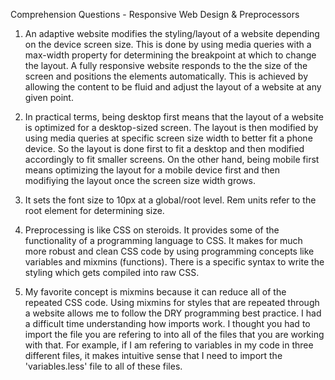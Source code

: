 Comprehension Questions - Responsive Web Design & Preprocessors

1. An adaptive website modifies the styling/layout of a website depending on the device screen size. This is done by using media queries with a max-width property for determining the breakpoint at which to change the layout. A fully responsive website responds to the the size of the screen and positions the elements automatically. This is achieved by allowing the content to be fluid and adjust the layout of a website at any given point.

2. In practical terms, being desktop first means that the layout of a website is optimized for a desktop-sized screen. The layout is then modified by using media queries at specific screen size width to better fit a phone device. So the layout is done first to fit a desktop and then modified accordingly to fit smaller screens. On the other hand, being mobile first means optimizing the layout for a mobile device first and then modifiying the layout once the screen size width grows. 

3. It sets the font size to 10px at a global/root level. Rem units refer to the root element for determining size.

4. Preprocessing is like CSS on steroids. It provides some of the functionality of a programming language to CSS. It makes for much more robust and clean CSS code by using programming concepts like variables and mixmins (functions). There is a specific syntax to write the styling which gets compiled into raw CSS.

5. My favorite concept is mixmins because it can reduce all of the repeated CSS code. Using mixmins for styles that are repeated through a website allows me to follow the DRY programming best practice. I had a difficult time understanding how imports work. I thought you had to import the file you are refering to into all of the files that you are working with that. For example, if I am refering to variables in my code in three different files, it makes intuitive sense that I need to import the 'variables.less' file to all of these files. 